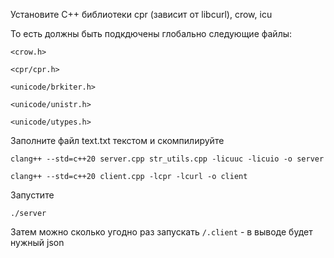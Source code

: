 Установите С++ библиотеки cpr (зависит от libcurl), crow, icu

То есть должны быть подкдючены глобально следующие файлы:

`<crow.h>`

`<cpr/cpr.h>`

`<unicode/brkiter.h>`

`<unicode/unistr.h>`

`<unicode/utypes.h>`

Заполните файл text.txt текстом и скомпилируйте

`clang++ --std=c++20 server.cpp str_utils.cpp -licuuc -licuio -o server`

`clang++ --std=c++20 client.cpp -lcpr -lcurl -o client`

Запустите

`./server`

Затем можно сколько угодно раз запускать `/.client` - в выводе будет нужный json

